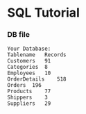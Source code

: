 # SQL Tutorial

### DB file
```
Your Database:
Tablename	Records
Customers	91
Categories	8
Employees	10
OrderDetails	518
Orders	196
Products	77
Shippers	3
Suppliers	29
```
